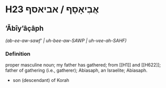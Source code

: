 # H23 אֲבִיאָסָף / אביאסף

## ʼĂbîyʼâçâph

_(ab-ee-aw-sawf' | uh-bee-aw-SAWP | uh-vee-ah-SAHF)_

### Definition

proper masculine noun; my father has gathered; from [[H1]] and [[H622]]; father of gathering (i.e., gatherer); Abiasaph, an Israelite; Abiasaph.

- son (descendant) of Korah
